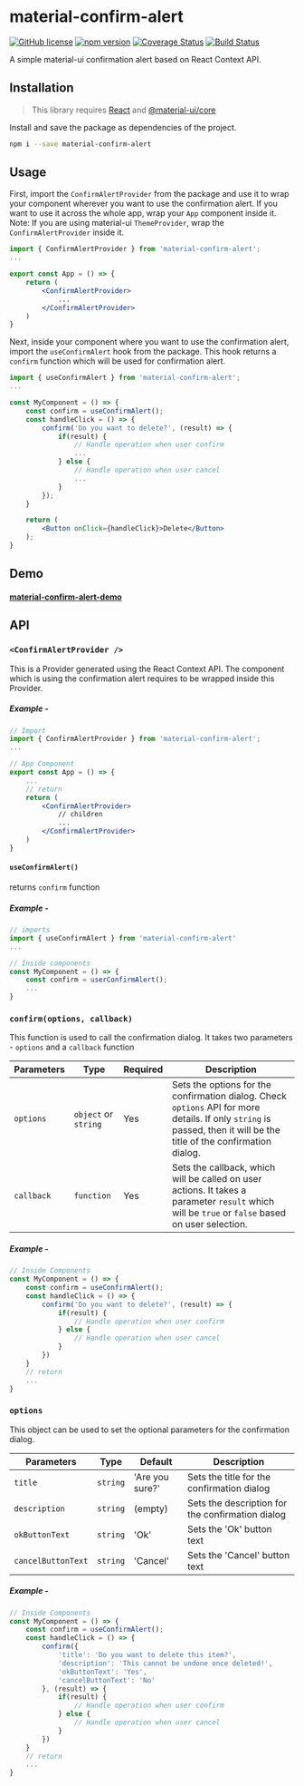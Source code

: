 # material-confirm-alert

[![GitHub license](https://img.shields.io/github/license/anaekin/material-confirm-alert)](https://github.com/anaekin/material-confirm-alert/blob/master/LICENSE) [![npm version](https://img.shields.io/npm/v/material-confirm-alert)](https://www.npmjs.com/package/material-confirm-alert) [![Coverage Status](https://img.shields.io/coveralls/github/anaekin/material-confirm-alert)](https://coveralls.io/github/anaekin/material-confirm-alert?branch=master) [![Build Status](https://img.shields.io/travis/com/anaekin/material-confirm-alert/master)](https://travis-ci.com/anaekin/material-confirm-alert)

A simple material-ui confirmation alert based on React Context API.

## Installation

> This library requires [React](https://reactjs.org/) and [@material-ui/core](https://www.npmjs.com/package/@material-ui/core)

Install and save the package as dependencies of the project.

```sh
npm i --save material-confirm-alert
```

## Usage

First, import the `ConfirmAlertProvider` from the package and use it to wrap your component wherever you want to use the confirmation alert.
If you want to use it across the whole app, wrap your `App` component inside it.
Note: If you are using material-ui `ThemeProvider`, wrap the `ConfirmAlertProvider` inside it.

```jsx
import { ConfirmAlertProvider } from 'material-confirm-alert';
...

export const App = () => {
    return (
        <ConfirmAlertProvider>
            ...
        </ConfirmAlertProvider>
    )
}
```

Next, inside your component where you want to use the confirmation alert, import the `useConfirmAlert` hook from the package. This hook returns a `confirm` function which will be used for confirmation alert.

```jsx
import { useConfirmAlert } from 'material-confirm-alert';
...

const MyComponent = () => {
    const confirm = useConfirmAlert();
    const handleClick = () => {
        confirm('Do you want to delete?', (result) => {
            if(result) {
                // Handle operation when user confirm
                ...
            } else {
                // Handle operation when user cancel
                ...
            }
        });
    }

    return (
        <Button onClick={handleClick}>Delete</Button>
    );
}
```

## Demo

#### [material-confirm-alert-demo](https://codesandbox.io/s/material-confirm-alert-demo-30801?file=/src/App.js)

## API

### `<ConfirmAlertProvider />`

This is a Provider generated using the React Context API. The component which is using the confirmation alert requires to be wrapped inside this Provider.

##### Example -

```jsx
// Import
import { ConfirmAlertProvider } from 'material-confirm-alert';
...

// App Component
export const App = () => {
    ...
    // return
    return (
        <ConfirmAlertProvider>
            // children
            ...
        </ConfirmAlertProvider>
    )
}
```

#### `useConfirmAlert()`

returns `confirm` function

##### Example -

```jsx
// imports
import { useConfirmAlert } from 'material-confirm-alert'
...

// Inside components
const MyComponent = () => {
    const confirm = userConfirmAlert();
    ...
}
```

### `confirm(options, callback)`

This function is used to call the confirmation dialog. It takes two parameters - `options` and a `callback` function

| Parameters | Type                 | Required | Description                                                                                                                                                           |
| ---------- | -------------------- | -------- | --------------------------------------------------------------------------------------------------------------------------------------------------------------------- |
| `options`  | `object` or `string` | Yes      | Sets the options for the confirmation dialog. Check `options` API for more details. If only `string` is passed, then it will be the title of the confirmation dialog. |
| `callback` | `function`           | Yes      | Sets the callback, which will be called on user actions. It takes a parameter `result` which will be `true` or `false` based on user selection.                       |

##### Example -

```jsx
// Inside Components
const MyComponent = () => {
    const confirm = useConfirmAlert();
    const handleClick = () => {
        confirm('Do you want to delete?', (result) => {
            if(result) {
                // Handle operation when user confirm
            } else {
                // Handle operation when user cancel
            }
        })
    }
    // return
    ...
}
```

### `options`

This object can be used to set the optional parameters for the confirmation dialog.

| Parameters         | Type     | Default         | Description                                      |
| ------------------ | -------- | --------------- | ------------------------------------------------ |
| `title`            | `string` | 'Are you sure?' | Sets the title for the confirmation dialog       |
| `description`      | `string` | (empty)         | Sets the description for the confirmation dialog |
| `okButtonText`     | `string` | 'Ok'            | Sets the 'Ok' button text                        |
| `cancelButtonText` | `string` | 'Cancel'        | Sets the 'Cancel' button text                    |

##### Example -

```jsx
// Inside Components
const MyComponent = () => {
    const confirm = useConfirmAlert();
    const handleClick = () => {
        confirm({
            'title': 'Do you want to delete this item?',
            'description': 'This cannot be undone once deleted!',
            'okButtonText': 'Yes',
            'cancelButtonText': 'No'
        }, (result) => {
            if(result) {
                // Handle operation when user confirm
            } else {
                // Handle operation when user cancel
            }
        })
    }
    // return
    ...
}
```
